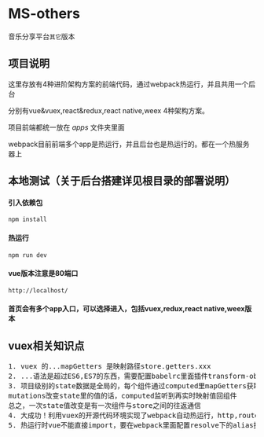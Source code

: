 # MS-others
音乐分享平台`其它`版本

## 项目说明
这里存放有4种进阶架构方案的前端代码，通过webpack热运行，并且共用一个后台

分别有vue&vuex,react&redux,react native,weex 4种架构方案。

项目前端都统一放在 _apps_ 文件夹里面

webpack目前前端多个app是热运行，并且后台也是热运行的。都在一个热服务器上

## 本地测试（关于后台搭建详见根目录的部署说明）
#### 引入依赖包

    npm install

#### 热运行

	npm run dev

#### vue版本注意是80端口

    http://localhost/

#### 首页会有多个app入口，可以选择进入，包括vuex,redux,react native,weex版本
    
## vuex相关知识点
<pre>
1. vuex 的...mapGetters 是映射路径store.getters.xxx
2. ...语法是超过ES6,ES7的东西，需要配置babelrc里面插件transform-object-rest-spread或者stage-3
3. 项目级别的state数据是全局的，每个组件通过computed里mapGetters获取,初始化并实时监听变化，
mutations改变state里的值的话，computed监听到再实时映射值回组件
总之，一次state值改变是有一次组件与store之间的往返通信
4. 大成功！利用vuex的开源代码环境实现了webpack自动热运行，http,router与热运行无冲突
5. 热运行时vue不能直接import，要在webpack里面配置resolve下的alias换到dist下的文件
</pre>
